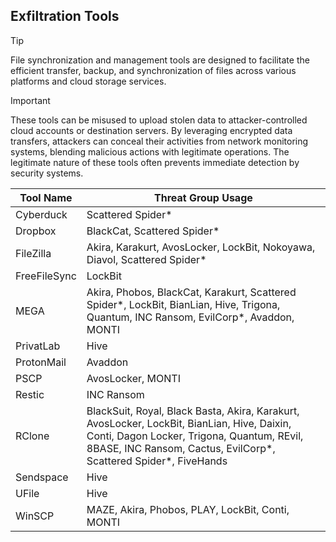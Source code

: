 ## Exfiltration Tools

> [!TIP]
> File synchronization and management tools are designed to facilitate the efficient transfer, backup, and synchronization of files across various platforms and cloud storage services. 

> [!IMPORTANT]
> These tools can be misused to upload stolen data to attacker-controlled cloud accounts or destination servers. By leveraging encrypted data transfers, attackers can conceal their activities from network monitoring systems, blending malicious actions with legitimate operations. The legitimate nature of these tools often prevents immediate detection by security systems.

| Tool Name | Threat Group Usage |
|---|---|
| Cyberduck | Scattered Spider* |
| Dropbox | BlackCat, Scattered Spider* |
| FileZilla | Akira, Karakurt, AvosLocker, LockBit, Nokoyawa, Diavol, Scattered Spider* |
| FreeFileSync | LockBit |
| MEGA | Akira, Phobos, BlackCat, Karakurt, Scattered Spider*, LockBit, BianLian, Hive, Trigona, Quantum, INC Ransom, EvilCorp*, Avaddon, MONTI |
| PrivatLab | Hive |
| ProtonMail | Avaddon |
| PSCP | AvosLocker, MONTI | 
| Restic | INC Ransom |
| RClone | BlackSuit, Royal, Black Basta, Akira, Karakurt, AvosLocker, LockBit, BianLian, Hive, Daixin, Conti, Dagon Locker, Trigona, Quantum, REvil, 8BASE, INC Ransom, Cactus, EvilCorp*, Scattered Spider*, FiveHands |
| Sendspace | Hive |
| UFile | Hive |
| WinSCP | MAZE, Akira, Phobos, PLAY, LockBit, Conti, MONTI |
